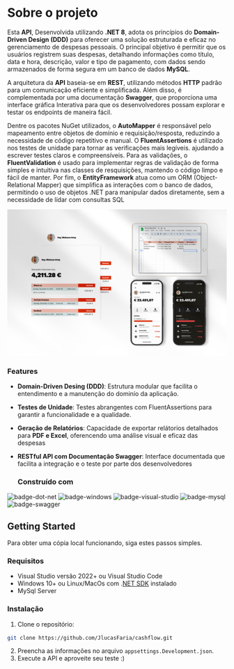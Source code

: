 # Sobre o projeto

Esta **API**, Desenvolvida utilizando **.NET 8**, adota os princípios do **Domain-Driven Design (DDD)** para oferecer uma solução estruturada e eficaz no gerenciamento de despesas pessoais. O principal objetivo é permitir que os usuários registrem suas despesas, detalhando informações como título, data e hora, descrição, valor e tipo de pagamento, com dados sendo armazenados de forma segura em um banco de dados **MySQL**.

A arquitetura da **API** baseia-se em **REST**, utilizando métodos **HTTP** padrão para um comunicação eficiente e simplificada. Além disso, é complementada por uma documentação **Swagger**, que proporciona uma interface gráfica Interativa para que os desenvolvedores possam explorar e testar os endpoints de maneira fácil.

Dentre os pacotes NuGet utilizados, o **AutoMapper** é responsável pelo mapeamento entre objetos de domínio e requisição/resposta, reduzindo a necessidade de código repetitivo e manual. O **FluentAssertions** é utilizado nos testes de unidade para tornar as verificações mais legíveis. ajudando a escrever testes claros e compreensíveis. Para as validações, o **FluentValidation** é usado para implementar regras de validação de forma simples e intuitiva nas classes de resquisições, mantendo o código limpo e fácil de manter. Por fim, o **EntityFramework** atua como um ORM (Object-Relational Mapper) que simplifica as interações com o banco de dados, permitindo o uso de objetos .NET para manipular dados diretamente, sem a necessidade de lídar com consultas SQL

![hero-image]

### Features

- **Domain-Driven Desing (DDD)**: Estrutura modular que facilita o entendimento e a manutenção do dominío da aplicação.
- **Testes de Unidade**: Testes abrangentes com FluentAssertions para garantir a funcionalidade e a qualidade.
- **Geração de Relatórios**: Capacidade de exportar relátorios detalhados para **PDF e Excel**, oferencendo uma análise visual e eficaz das despesas
- **RESTful API com Documentação Swagger**: Interface documentada que facilita a integração e o teste por parte dos desenvolvedores

  ### Construído com

![badge-dot-net]
![badge-windows]
![badge-visual-studio]
![badge-mysql]
![badge-swagger]

## Getting Started

Para obter uma cópia local funcionando, siga estes passos simples.

### Requisitos

* Visual Studio versão 2022+ ou Visual Studio Code
* Windows 10+ ou Linux/MacOs com .[NET SDK][dot-net-sdk] instalado 
* MySql Server

### Instalação

1. Clone o repositório:
  ```sh
  git clone https://github.com/JlucasFaria/cashflow.git
  ```

2. Preencha as informações no arquivo `appsettings.Development.json`.
3. Execute a API e aproveite seu teste :)





<!-- Links -->
[dot-net-sdk]: https://dotnet.microsoft.com/en-us/download/dotnet/9.0

<!-- Images -->
[hero-image]: images/heroimage.png

<!-- Badges -->
[badge-dot-net]: https://img.shields.io/badge/.NET-512BD4?logo=dotnet&logoColor=fff&style=for-the-badge
[badge-windows]: https://img.shields.io/badge/Windows-0078D4?logo=windows&logoColor=fff&style=for-the-badge
[badge-visual-studio]: https://img.shields.io/badge/Visual%20Studio-5C2D91?logo=visualstudio&logoColor=fff&style=for-the-badge
[badge-mysql]: https://img.shields.io/badge/MySQL-4479A1?logo=mysql&logoColor=fff&style=for-the-badge
[badge-swagger]: https://img.shields.io/badge/Swagger-85EA2D?logo=swagger&logoColor=000&style=for-the-badge
